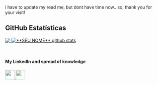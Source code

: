 i have to update my read me, but dont have time now.. so, thank you for your visit!

## **GitHub Estatísticas**

<a href="https://github.com/reznorcode">
  <img align="center" src="https://github-readme-stats.vercel.app/api/top-langs/?username=reznorcode&theme=dracula&hide_langs_below=1" />
</a>

<a href="https://github.com/reznorcode">
 <img align="center" src="https://github-readme-stats.vercel.app/api?username=reznorcode&show_icons=true&theme=dracula&line_height=27" alt="**SEU NOME** github stats"/>
</a>

[Medium]: https://medium.com/@igordliotto
[linkedin]: https://www.linkedin.com/in/igor-dequi-liotto/
<br>

#### My LinkedIn and spread of knowledge
<a href="https://www.linkedin.com/in/igor-dequi-liotto/">
 <img height="30" src="https://img.shields.io/badge/linkedin-%230077B5.svg?style=for-the-badge&logo=linkedin&logoColor=white"> 
</a>
<a href="https://medium.com/@igordliotto">
 <img height="30" src="https://img.shields.io/badge/Medium-12100E?style=for-the-badge&logo=medium&logoColor=white"> 
</a>

